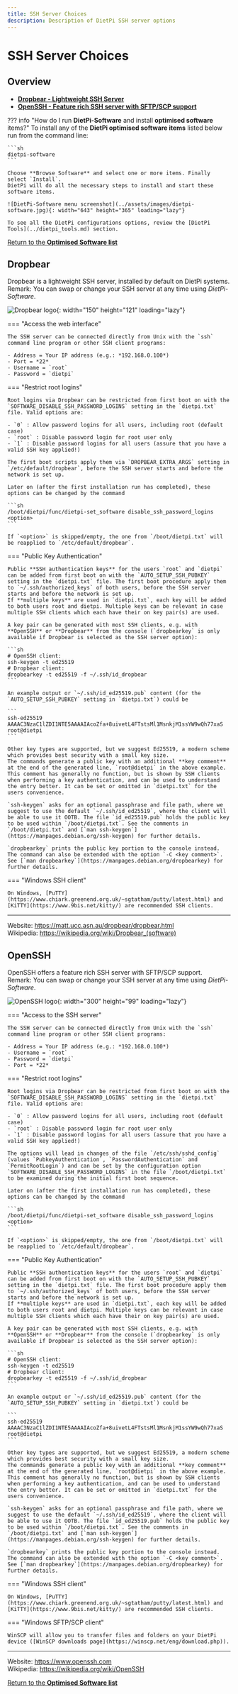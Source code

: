```yaml
---
title: SSH Server Choices
description: Description of DietPi SSH server options
---
```


# SSH Server Choices

## Overview

- [**Dropbear - Lightweight SSH Server**](#dropbear)  
- [**OpenSSH - Feature rich SSH server with SFTP/SCP support**](#openssh)  

??? info "How do I run **DietPi-Software** and install **optimised software** items?"
    To install any of the **DietPi optimised software items** listed below run from the command line:

    ```sh
    dietpi-software
    ```

    Choose **Browse Software** and select one or more items. Finally select `Install`.  
    DietPi will do all the necessary steps to install and start these software items.

    ![DietPi-Software menu screenshot](../assets/images/dietpi-software.jpg){: width="643" height="365" loading="lazy"}

    To see all the DietPi configurations options, review the [DietPi Tools](../dietpi_tools.md) section.

[Return to the **Optimised Software list**](../software.md)

## Dropbear

Dropbear is a lightweight SSH server, installed by default on DietPi systems.  
Remark: You can swap or change your SSH server at any time using *DietPi-Software*.

![Dropbear logo](../assets/images/dietpi-software-sshserver-dropbear.jpg){: width="150" height="121" loading="lazy"}

=== "Access the web interface"

    The SSH server can be connected directly from Unix with the `ssh` command line program or other SSH client programs:

    - Address = Your IP address (e.g.: *192.168.0.100*)
    - Port = *22*
    - Username = `root`
    - Password = `dietpi`

=== "Restrict root logins"

    Root logins via Dropbear can be restricted from first boot on with the `SOFTWARE_DISABLE_SSH_PASSWORD_LOGINS` setting in the `dietpi.txt` file. Valid options are:

    - `0` : Allow password logins for all users, including root (default case)
    - `root` : Disable password login for root user only
    - `1` : Disable password logins for all users (assure that you have a valid SSH key applied!)

    The first boot scripts apply them via `DROPBEAR_EXTRA_ARGS` setting in `/etc/default/dropbear`, before the SSH server starts and before the network is set up.

    Later on (after the first installation run has completed), these options can be changed by the command
    
    ```sh
    /boot/dietpi/func/dietpi-set_software disable_ssh_password_logins <option>
    ```
    
    If `<option>` is skipped/empty, the one from `/boot/dietpi.txt` will be reapplied to `/etc/default/dropbear`.

=== "Public Key Authentication"

    Public **SSH authentication keys** for the users `root` and `dietpi` can be added from first boot on with the `AUTO_SETUP_SSH_PUBKEY` setting in the `dietpi.txt` file. The first boot procedure apply them to `~/.ssh/authorized_keys` of both users, before the SSH server starts and before the network is set up.  
    If **multiple keys** are used in `dietpi.txt`, each key will be added to both users root and dietpi. Multiple keys can be relevant in case multiple SSH clients which each have their on key pair(s) are used.

    A key pair can be generated with most SSH clients, e.g. with **OpenSSH** or **Dropbear** from the console (`dropbearkey` is only available if Dropbear is selected as the SSH server option):

    ```sh
    # OpenSSH client:
    ssh-keygen -t ed25519
    # Dropbear client:
    dropbearkey -t ed25519 -f ~/.ssh/id_dropbear
    ``` 

    An example output or `~/.ssh/id_ed25519.pub` content (for the `AUTO_SETUP_SSH_PUBKEY` setting in `dietpi.txt`) could be

    ```
    ssh-ed25519 AAAAC3NzaC1lZDI1NTE5AAAAIAcoZfa+8uivetL4FTstsMl1MsnkjM1ssYW9wQh77xaS root@dietpi
    ```

    Other key types are supported, but we suggest Ed25519, a modern scheme which provides best security with a small key size.  
    The commands generate a public key with an additional **key comment** at the end of the generated line, `root@dietpi` in the above example. This comment has generally no function, but is shown by SSH clients when performing a key authentication, and can be used to understand the entry better. It can be set or omitted in `dietpi.txt` for the users convenience.

    `ssh-keygen` asks for an optional passphrase and file path, where we suggest to use the default `~/.ssh/id_ed25519`, where the client will be able to use it OOTB. The file `id_ed25519.pub` holds the public key to be used within `/boot/dietpi.txt`. See the comments in `/boot/dietpi.txt` and [`man ssh-keygen`](https://manpages.debian.org/ssh-keygen) for further details.

    `dropbearkey` prints the public key portion to the console instead. The command can also be extended with the option `-C <key comment>`. See [`man dropbearkey`](https://manpages.debian.org/dropbearkey) for further details.

=== "Windows SSH client"

    On Windows, [PuTTY](https://www.chiark.greenend.org.uk/~sgtatham/putty/latest.html) and [KiTTY](https://www.9bis.net/kitty/) are recommended SSH clients.

***

Website: <https://matt.ucc.asn.au/dropbear/dropbear.html>  
Wikipedia: <https://wikipedia.org/wiki/Dropbear_(software)>

## OpenSSH

OpenSSH offers a feature rich SSH server with SFTP/SCP support.  
Remark: You can swap or change your SSH server at any time using *DietPi-Software*.

![OpenSSH logo](../assets/images/dietpi-software-sshserver-openssh.gif){: width="300" height="99" loading="lazy"}

=== "Access to the SSH server"

    The SSH server can be connected directly from Unix with the `ssh` command line program or other SSH client programs:

    - Address = Your IP address (e.g.: *192.168.0.100*)
    - Username = `root`
    - Password = `dietpi`
    - Port = *22*

=== "Restrict root logins"

    Root logins via Dropbear can be restricted from first boot on with the `SOFTWARE_DISABLE_SSH_PASSWORD_LOGINS` setting in the `dietpi.txt` file. Valid options are:

    - `0` : Allow password logins for all users, including root (default case)
    - `root` : Disable password login for root user only
    - `1` : Disable password logins for all users (assure that you have a valid SSH key applied!)

    The options will lead in changes of the file `/etc/ssh/sshd_config` (values `PubkeyAuthentication`, `PasswordAuthentication` and `PermitRootLogin`) and can be set by the configuration option `SOFTWARE_DISABLE_SSH_PASSWORD_LOGINS` in the file `/boot/dietpi.txt` to be examined during the initial first boot sequence.

    Later on (after the first installation run has completed), these options can be changed by the command
    
    ```sh
    /boot/dietpi/func/dietpi-set_software disable_ssh_password_logins <option>
    ```
    
    If `<option>` is skipped/empty, the one from `/boot/dietpi.txt` will be reapplied to `/etc/default/dropbear`.

=== "Public Key Authentication"

    Public **SSH authentication keys** for the users `root` and `dietpi` can be added from first boot on with the `AUTO_SETUP_SSH_PUBKEY` setting in the `dietpi.txt` file. The first boot procedure apply them to `~/.ssh/authorized_keys` of both users, before the SSH server starts and before the network is set up.  
    If **multiple keys** are used in `dietpi.txt`, each key will be added to both users root and dietpi. Multiple keys can be relevant in case multiple SSH clients which each have their on key pair(s) are used.

    A key pair can be generated with most SSH clients, e.g. with **OpenSSH** or **Dropbear** from the console (`dropbearkey` is only available if Dropbear is selected as the SSH server option):

    ```sh
    # OpenSSH client:
    ssh-keygen -t ed25519
    # Dropbear client:
    dropbearkey -t ed25519 -f ~/.ssh/id_dropbear
    ``` 

    An example output or `~/.ssh/id_ed25519.pub` content (for the `AUTO_SETUP_SSH_PUBKEY` setting in `dietpi.txt`) could be

    ```
    ssh-ed25519 AAAAC3NzaC1lZDI1NTE5AAAAIAcoZfa+8uivetL4FTstsMl1MsnkjM1ssYW9wQh77xaS root@dietpi
    ```

    Other key types are supported, but we suggest Ed25519, a modern scheme which provides best security with a small key size.  
    The commands generate a public key with an additional **key comment** at the end of the generated line, `root@dietpi` in the above example. This comment has generally no function, but is shown by SSH clients when performing a key authentication, and can be used to understand the entry better. It can be set or omitted in `dietpi.txt` for the users convenience.

    `ssh-keygen` asks for an optional passphrase and file path, where we suggest to use the default `~/.ssh/id_ed25519`, where the client will be able to use it OOTB. The file `id_ed25519.pub` holds the public key to be used within `/boot/dietpi.txt`. See the comments in `/boot/dietpi.txt` and [`man ssh-keygen`](https://manpages.debian.org/ssh-keygen) for further details.

    `dropbearkey` prints the public key portion to the console instead. The command can also be extended with the option `-C <key comment>`. See [`man dropbearkey`](https://manpages.debian.org/dropbearkey) for further details.

=== "Windows SSH client"

    On Windows, [PuTTY](https://www.chiark.greenend.org.uk/~sgtatham/putty/latest.html) and [KiTTY](https://www.9bis.net/kitty/) are recommended SSH clients.

=== "Windows SFTP/SCP client"

    WinSCP will allow you to transfer files and folders on your DietPi device ([WinSCP downloads page](https://winscp.net/eng/download.php)).

***

Website: <https://www.openssh.com>  
Wikipedia: <https://wikipedia.org/wiki/OpenSSH>

[Return to the **Optimised Software list**](../software.md)
